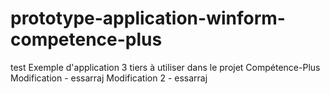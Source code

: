 ﻿prototype-application-winform-competence-plus
=============================================
test
Exemple d'application 3 tiers à utiliser dans le projet Compétence-Plus
Modification - essarraj
Modification 2 - essarraj
